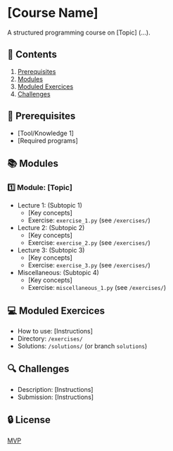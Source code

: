# [Course Name]
A structured programming course on [Topic] (...).

## :floppy_disk: Contents
1. [Prerequisites](#prerequisites)
2. [Modules](#modules)
3. [Moduled Exercices](#moduled-exercices)
4. [Challenges](#Challenges)

## :open_file_folder: Prerequisites
- [Tool/Knowledge 1]
- [Required programs]

## :books: Modules
### :one: Module: [Topic]
- Lecture 1: (Subtopic 1)
  - [Key concepts]
  - Exercise: `exercise_1.py` (see `/exercises/`)
- Lecture 2: (Subtopic 2)
  - [Key concepts]
  - Exercise: `exercise_2.py` (see `/exercises/`)
- Lecture 3: (Subtopic 3)
  - [Key concepts]
  - Exercise: `exercise_3.py` (see `/exercises/`)
- Miscellaneous: (Subtopic 4)
  - [Key concepts]
  - Exercise: `miscellaneous_1.py` (see `/exercises/`)

## :computer: Moduled Exercices
- How to use: [Instructions]
- Directory: `/exercises/`
- Solutions: `/solutions/` (or branch `solutions`)

## :mag: Challenges
- Description: [Instructions]
- Submission: [Instructions]

## :lock: License
[MVP](LICENSE)